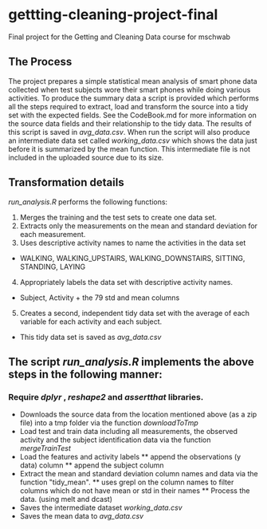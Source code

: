 # gettting-cleaning-project-final
Final project for the Getting and Cleaning Data course for mschwab

## The Process
The project prepares a simple statistical mean analysis of smart phone data collected when test subjects wore their smart phones while doing various activities. To produce the summary data a script is provided which performs all the steps required to extract, load and transform the source into a tidy set with the expected fields.  See the CodeBook.md for more information on the source data fields and their relationship to the tidy data.  The results of this script is saved in *avg_data.csv*.  When run the script will also produce an intermediate data set called *working_data.csv* which shows the data just before it is summarized by the mean function.  This intermediate file is not included in the uploaded source due to its size.

## Transformation details

*run_analysis.R* performs the following functions:

1. Merges the training and the test sets to create one data set.
2. Extracts only the measurements on the mean and standard deviation for each measurement.
3. Uses descriptive activity names to name the activities in the data set
  * WALKING, WALKING_UPSTAIRS, WALKING_DOWNSTAIRS, SITTING, STANDING, LAYING
4. Appropriately labels the data set with descriptive activity names.
  * Subject, Activity + the 79 std and mean columns
5. Creates a second, independent tidy data set with the average of each variable for each activity and each subject.
  * This tidy data set is saved as *avg_data.csv*

## The script *run_analysis.R* implements the above steps in the following manner:

### Require *dplyr* , *reshape2* and *assertthat* libraries.

* Downloads the source data from the location mentioned above (as a zip file) into a tmp folder via the function *downloadToTmp*
* Load test and train data including all measurements, the observed activity and the subject identification data via the function *mergeTrainTest*
* Load the features and activity labels 
  ** append the observations (y data) column
  ** append the subject column
* Extract the mean and standard deviation column names and data via the function "tidy_mean".
  ** uses grepl on the column names to filter columns which do not have mean or std in their names
  ** Process the data. (using melt and dcast)
* Saves the intermediate dataset *working_data.csv*
* Saves the mean data to *avg_data.csv*
